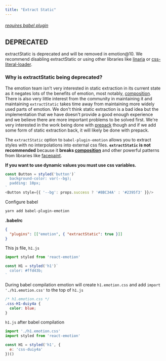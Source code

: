 ```yaml
---
title: "Extract Static"
---
```


###### [requires babel plugin](/docs/babel.md)

## DEPRECATED

extractStatic is deprecated and will be removed in emotion@10. We recommend disabling extractStatic or using other libraries like [linaria](https://github.com/callstack-io/linaria) or [css-literal-loader](https://github.com/4Catalyzer/css-literal-loader).

### Why is extractStatic being deprecated?

The emotion team isn't very interested in static extraction in its current state as it negates lots of the benefits of emotion, most notably, [composition](/docs/composition.md). There is also very little interest from the community in maintaining it and maintaining `extractStatic` takes time away from maintaining more widely used parts of emotion. We don't think static extraction is a bad idea but the implementation that we have doesn't provide a good enough experience and we believe there are more important problems to be solved first. We're very interested in the work being done with [prepack](https://github.com/facebook/prepack) though and if we add some form of static extraction back, it will likely be done with prepack.

The `extractStatic` option to `babel-plugin-emotion` allows you to extract styles with no interpolations into external css files. **`extractStatic` is not recommended** because it **breaks [composition](/docs/composition.md)** and other powerful patterns from libraries like [facepaint](https://github.com/emotion-js/facepaint).

**If you want to use dynamic values you must use css variables.**

```javascript
const Button = styled('button')`
  background-color: var(--bg);
  padding: 10px;
`
<Button style={{ '--bg': props.success ? '#8BC34A' : '#2395f3' }}/>
```

Configure babel

```bash
yarn add babel-plugin-emotion
```

**.babelrc**

```json
{
  "plugins": [["emotion", { "extractStatic": true }]]
}
```

This js file, `h1.js`

```jsx
import styled from 'react-emotion'

const H1 = styled('h1')`
  color: #ffd43b;
`
```

During babel compilation emotion will create `h1.emotion.css` and add `import './h1.emotion.css'` to the top of `h1.js`

```css
/* h1.emotion.css */
.css-H1-duiy4a {
  color: blue;
}
```

`h1.js` after babel compilation

```jsx
import './h1.emotion.css'
import styled from 'react-emotion'

const H1 = styled('h1', {
  e: 'css-duiy4a'
})()
```
